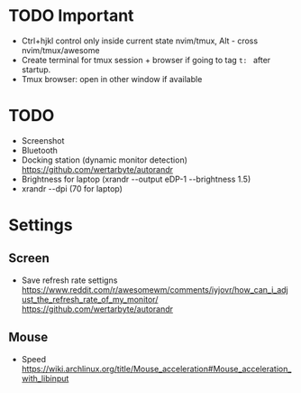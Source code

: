 # TODO Important
- Ctrl+hjkl control only inside current state nvim/tmux, Alt - cross nvim/tmux/awesome
- Create terminal for tmux session + browser if going to tag `t: ` after startup.
- Tmux browser: open in other window if available

# TODO
- Screenshot
- Bluetooth
- Docking station (dynamic monitor detection) https://github.com/wertarbyte/autorandr
- Brightness for laptop (xrandr --output eDP-1 --brightness 1.5)
- xrandr --dpi (70 for laptop)

# Settings
## Screen
- Save refresh rate settigns https://www.reddit.com/r/awesomewm/comments/iyjovr/how_can_i_adjust_the_refresh_rate_of_my_monitor/ https://github.com/wertarbyte/autorandr

## Mouse
- Speed https://wiki.archlinux.org/title/Mouse_acceleration#Mouse_acceleration_with_libinput
